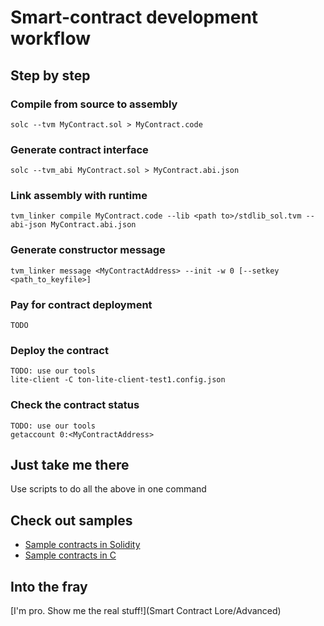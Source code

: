 ﻿# Smart-contract development workflow

## Step by step

### Compile from source to assembly

```
solc --tvm MyContract.sol > MyContract.code
```

### Generate contract interface

```
solc --tvm_abi MyContract.sol > MyContract.abi.json
```

### Link assembly with runtime

```
tvm_linker compile MyContract.code --lib <path to>/stdlib_sol.tvm --abi-json MyContract.abi.json
```

### Generate constructor message 

```
tvm_linker message <MyContractAddress> --init -w 0 [--setkey <path_to_keyfile>]
```

### Pay for contract deployment

```
TODO
```

### Deploy the contract

```
TODO: use our tools
lite-client -C ton-lite-client-test1.config.json
```

### Check the contract status

```
TODO: use our tools
getaccount 0:<MyContractAddress>
```

## Just take me there
Use scripts to do all the above in one command

## Check out samples
- [Sample contracts in Solidity](https://github.com/tonlabs/samples/tree/master/solidity)
- [Sample contracts in C](https://github.com/tonlabs/samples/tree/master/c)


## Into the fray
[I'm pro. Show me the real stuff!](Smart Contract Lore/Advanced)
